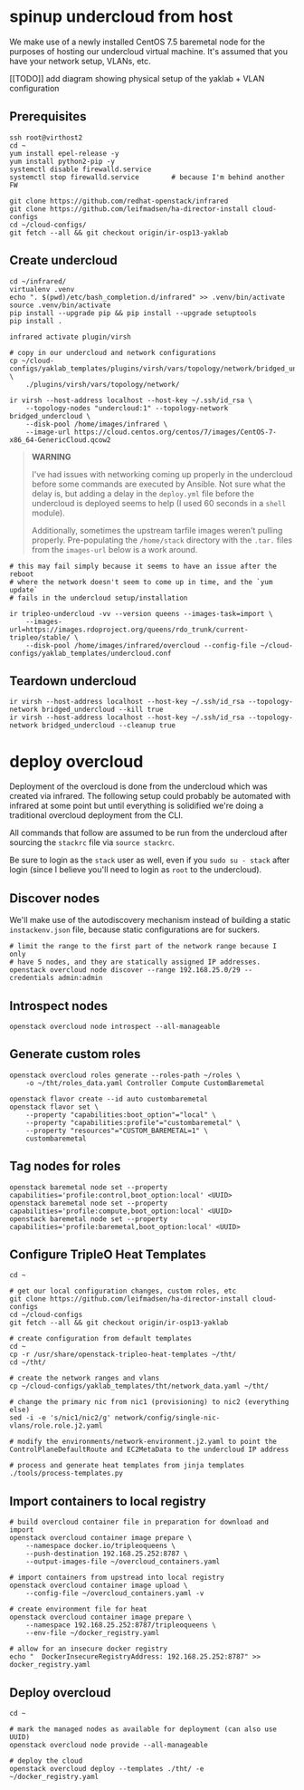 # spinup undercloud from host

We make use of a newly installed CentOS 7.5 baremetal node for the purposes of
hosting our undercloud virtual machine. It's assumed that you have your network
setup, VLANs, etc.

[[TODO]] add diagram showing physical setup of the yaklab + VLAN configuration

## Prerequisites

    ssh root@virthost2
    cd ~
    yum install epel-release -y
    yum install python2-pip -y
    systemctl disable firewalld.service
    systemctl stop firewalld.service        # because I'm behind another FW

    git clone https://github.com/redhat-openstack/infrared
    git clone https://github.com/leifmadsen/ha-director-install cloud-configs
    cd ~/cloud-configs/
    git fetch --all && git checkout origin/ir-osp13-yaklab

## Create undercloud

    cd ~/infrared/
    virtualenv .venv
    echo ". $(pwd)/etc/bash_completion.d/infrared" >> .venv/bin/activate
    source .venv/bin/activate
    pip install --upgrade pip && pip install --upgrade setuptools
    pip install .

    infrared activate plugin/virsh

    # copy in our undercloud and network configurations
    cp ~/cloud-configs/yaklab_templates/plugins/virsh/vars/topology/network/bridged_undercloud.yml \
        ./plugins/virsh/vars/topology/network/

    ir virsh --host-address localhost --host-key ~/.ssh/id_rsa \
        --topology-nodes "undercloud:1" --topology-network bridged_undercloud \
        --disk-pool /home/images/infrared \
        --image-url https://cloud.centos.org/centos/7/images/CentOS-7-x86_64-GenericCloud.qcow2

> **WARNING**
>
> I've had issues with networking coming up properly in the undercloud before
> some commands are executed by Ansible. Not sure what the delay is, but adding
> a delay in the `deploy.yml` file before the undercloud is deployed seems to
> help (I used 60 seconds in a `shell` module).
>
> Additionally, sometimes the upstream tarfile images weren't pulling properly.
> Pre-populating the `/home/stack` directory with the `.tar.` files from the
> `images-url` below is a work around.

    # this may fail simply because it seems to have an issue after the reboot
    # where the network doesn't seem to come up in time, and the `yum update`
    # fails in the undercloud setup/installation

    ir tripleo-undercloud -vv --version queens --images-task=import \
        --images-url=https://images.rdoproject.org/queens/rdo_trunk/current-tripleo/stable/ \
        --disk-pool /home/images/infrared/overcloud --config-file ~/cloud-configs/yaklab_templates/undercloud.conf

## Teardown undercloud

    ir virsh --host-address localhost --host-key ~/.ssh/id_rsa --topology-network bridged_undercloud --kill true
    ir virsh --host-address localhost --host-key ~/.ssh/id_rsa --topology-network bridged_undercloud --cleanup true

# deploy overcloud

Deployment of the overcloud is done from the undercloud which was created via
infrared. The following setup could probably be automated with infrared at some
point but until everything is solidified we're doing a traditional overcloud
deployment from the CLI.

All commands that follow are assumed to be run from the undercloud after
sourcing the `stackrc` file via `source stackrc`.

Be sure to login as the `stack` user as well, even if you `sudo su - stack`
after login (since I believe you'll need to login as `root` to the undercloud).

## Discover nodes

We'll make use of the autodiscovery mechanism instead of building a static
`instackenv.json` file, because static configurations are for suckers.

    # limit the range to the first part of the network range because I only
    # have 5 nodes, and they are statically assigned IP addresses.
    openstack overcloud node discover --range 192.168.25.0/29 --credentials admin:admin

## Introspect nodes

    openstack overcloud node introspect --all-manageable

## Generate custom roles


    openstack overcloud roles generate --roles-path ~/roles \
        -o ~/tht/roles_data.yaml Controller Compute CustomBaremetal

    openstack flavor create --id auto custombaremetal
    openstack flavor set \
        --property "capabilities:boot_option"="local" \
        --property "capabilities:profile"="custombaremetal" \
        --property "resources"="CUSTOM_BAREMETAL=1" \
        custombaremetal

## Tag nodes for roles

    openstack baremetal node set --property capabilities='profile:control,boot_option:local' <UUID>
    openstack baremetal node set --property capabilities='profile:compute,boot_option:local' <UUID>
    openstack baremetal node set --property capabilities='profile:baremetal,boot_option:local' <UUID>

## Configure TripleO Heat Templates

    cd ~

    # get our local configuration changes, custom roles, etc
    git clone https://github.com/leifmadsen/ha-director-install cloud-configs
    cd ~/cloud-configs
    git fetch --all && git checkout origin/ir-osp13-yaklab

    # create configuration from default templates
    cd ~
    cp -r /usr/share/openstack-tripleo-heat-templates ~/tht/
    cd ~/tht/

    # create the network ranges and vlans
    cp ~/cloud-configs/yaklab_templates/tht/network_data.yaml ~/tht/

    # change the primary nic from nic1 (provisioning) to nic2 (everything else)
    sed -i -e 's/nic1/nic2/g' network/config/single-nic-vlans/role.role.j2.yaml

    # modify the environments/network-environment.j2.yaml to point the
    ControlPlaneDefaultRoute and EC2MetaData to the undercloud IP address

    # process and generate heat templates from jinja templates
    ./tools/process-templates.py

## Import containers to local registry

    # build overcloud container file in preparation for download and import
    openstack overcloud container image prepare \
        --namespace docker.io/tripleoqueens \
        --push-destination 192.168.25.252:8787 \
        --output-images-file ~/overcloud_containers.yaml

    # import containers from upstread into local registry
    openstack overcloud container image upload \
        --config-file ~/overcloud_containers.yaml -v

    # create environment file for heat
    openstack overcloud container image prepare \
        --namespace 192.168.25.252:8787/tripleoqueens \
        --env-file ~/docker_registry.yaml

    # allow for an insecure docker registry
    echo "  DockerInsecureRegistryAddress: 192.168.25.252:8787" >> docker_registry.yaml

## Deploy overcloud

    cd ~

    # mark the managed nodes as available for deployment (can also use UUID)
    openstack overcloud node provide --all-manageable

    # deploy the cloud
    openstack overcloud deploy --templates ./tht/ -e ~/docker_registry.yaml
